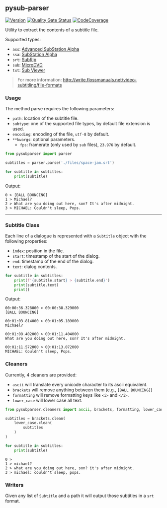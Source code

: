 ## pysub-parser

[![Version](https://img.shields.io/pypi/v/pysub-parser?logo=pypi)](https://pypi.org/project/pysub-parser)
[![Quality Gate Status](https://img.shields.io/sonar/alert_status/fedecalendino_pysub-parser?logo=sonarcloud&server=https://sonarcloud.io)](https://sonarcloud.io/dashboard?id=fedecalendino_pysub-parser)
[![CodeCoverage](https://img.shields.io/sonar/coverage/fedecalendino_pysub-parser?logo=sonarcloud&server=https://sonarcloud.io)](https://sonarcloud.io/dashboard?id=fedecalendino_pysub-parser)

Utility to extract the contents of a subtitle file.

Supported types:

* `ass`: [Advanced SubStation Alpha](https://en.wikipedia.org/wiki/SubStation_Alpha#Advanced_SubStation_Alpha)
* `ssa`: [SubStation Alpha](https://en.wikipedia.org/wiki/SubStation_Alpha)
* `srt`: [SubRip](https://en.wikipedia.org/wiki/SubRip)
* `sub`: [MicroDVD](https://en.wikipedia.org/wiki/MicroDVD)
* `txt`: [Sub Viewer](https://en.wikipedia.org/wiki/SubViewer)

> For more information: http://write.flossmanuals.net/video-subtitling/file-formats

### Usage

The method parse requires the following parameters:

* `path`: location of the subtitle file.
* `subtype`: one of the supported file types, by default file extension is used.
* `encoding`: encoding of the file, `utf-8` by default.
* `**kwargs`: optional parameters.
  * `fps`: framerate (only used by `sub` files), `23.976` by default.

```python
from pysubparser import parser

subtitles = parser.parse('./files/space-jam.srt')

for subtitle in subtitles:
    print(subtitle)
```

Output:
```text
0 > [BALL BOUNCING]
1 > Michael?
2 > What are you doing out here, son? It's after midnight.
3 > MICHAEL: Couldn't sleep, Pops.
```

___

### Subtitle Class

Each line of a dialogue is represented with a `Subtitle` object with the following properties:

* `index`: position in the file.
* `start`: timestamp of the start of the dialog.
* `end`: timestamp of the end of the dialog.
* `text`: dialog contents.

```python
for subtitle in subtitles:
    print(f'{subtitle.start} > {subtitle.end}')
    print(subtitle.text)
    print()
```

Output:
```text
00:00:36.328000 > 00:00:38.329000
[BALL BOUNCING]

00:01:03.814000 > 00:01:05.189000
Michael?

00:01:08.402000 > 00:01:11.404000
What are you doing out here, son? It's after midnight.

00:01:11.572000 > 00:01:13.072000
MICHAEL: Couldn't sleep, Pops.
```

### Cleaners

Currently, 4 cleaners are provided:

* `ascii` will translate every unicode character to its ascii equivalent.
* `brackets` will remove anything between them (e.g., `[BALL BOUNCING]`)
* `formatting` will remove formatting keys like `<i>` and `</i>`.
* `lower_case` will lower case all text. 

```python
from pysubparser.cleaners import ascii, brackets, formatting, lower_case

subtitles = brackets.clean(
    lower_case.clean(
        subtitles
    )
)

for subtitle in subtitles:
    print(subtitle)
```

```text
0 > 
1 > michael?
2 > what are you doing out here, son? it's after midnight.
3 > michael: couldn't sleep, pops.
```

### Writers

Given any list of `Subtitle` and a path it will output those subtitles in a `srt` format.
